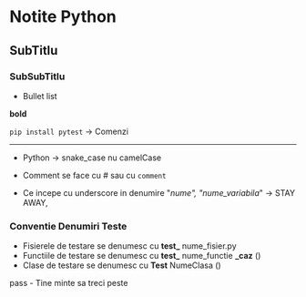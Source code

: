 # Notite Python

## SubTitlu

### SubSubTitlu

- Bullet list

**bold**

`pip install pytest`  -> Comenzi


****

- Python -> snake_case nu camelCase

- Comment se face cu # sau cu ```comment ```
- Ce incepe cu underscore in denumire "_nume", "nume_variabila_" -> STAY AWAY, 

### Conventie Denumiri Teste

- Fisierele de testare se denumesc cu **test_** nume_fisier.py 
- Functiile de testare se denumesc cu **test_** nume_functie **_caz** ()
- Clase de testare se denumesc cu **Test** NumeClasa ()


pass - Tine minte sa treci peste

